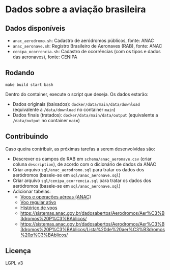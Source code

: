 # Dados sobre a aviação brasileira

## Dados disponíveis

- `anac_aerodromo.sh`: Cadastro de aeródromos públicos, fonte: ANAC
- `anac_aeronave.sh`: Registro Brasileiro de Aeronaves (RAB), fonte: ANAC
- `cenipa_ocorrencia.sh`: Cadastro de ocorrências (com os tipos e dados das aeronaves), fonte: CENIPA

## Rodando

```shell
make build start bash
```

Dentro do container, execute o script que deseja. Os dados estarão:
- Dados originais (baixados): `docker/data/main/data/download` (equivalente a `/data/download` no container `main`)
- Dados finais (tratados): `docker/data/main/data/output` (equivalente a `/data/output` no container `main`)

## Contribuindo

Caso queira contribuir, as próximas tarefas a serem desenvolvidas são:

- Descrever os campos do RAB em `schema/anac_aeronave.csv` (criar coluna `description`), de acordo com o dicionário de
  dados da ANAC
- Criar arquivo `sql/anac_aerodromo.sql` para tratar os dados dos aeródromos (baseie-se em `sql/anac_aeronave.sql`)
- Criar arquivo `sql/cenipa_ocorrencia.sql` para tratar os dados dos aeródromos (baseie-se em `sql/anac_aeronave.sql`)
- Adicionar tabelas:
  - [Voos e operações aéreas (ANAC)](https://sistemas.anac.gov.br/dadosabertos/Voos%20e%20opera%C3%A7%C3%B5es%20a%C3%A9reas/Percentuais%20de%20atrasos%20e%20cancelamentos/2023/04%20-%20abril/)
  - [Voo regular ativo](https://www.anac.gov.br/acesso-a-informacao/dados-abertos/areas-de-atuacao/voos-e-operacoes-aereas/voo-regular-ativo-vra)
  - [Histórico de voos](https://www.gov.br/anac/pt-br/assuntos/dados-e-estatisticas/historico-de-voos)
  - <https://sistemas.anac.gov.br/dadosabertos/Aerodromos/Aer%C3%B3dromos%20P%C3%BAblicos/>
  - <https://sistemas.anac.gov.br/dadosabertos/Aerodromos/Aer%C3%B3dromos%20P%C3%BAblicos/Lista%20de%20aer%C3%B3dromos%20p%C3%BAblicos/>

## Licença

LGPL v3
